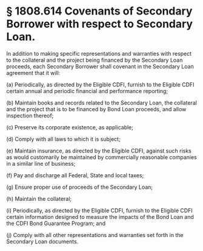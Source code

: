 # § 1808.614   Covenants of Secondary Borrower with respect to Secondary Loan.

In addition to making specific representations and warranties with respect to the collateral and the project being financed by the Secondary Loan proceeds, each Secondary Borrower shall covenant in the Secondary Loan agreement that it will:


(a) Periodically, as directed by the Eligible CDFI, furnish to the Eligible CDFI certain annual and periodic financial and performance reporting;


(b) Maintain books and records related to the Secondary Loan, the collateral and the project that is to be financed by Bond Loan proceeds, and allow inspection thereof;


(c) Preserve its corporate existence, as applicable;


(d) Comply with all laws to which it is subject;


(e) Maintain insurance, as directed by the Eligible CDFI, against such risks as would customarily be maintained by commercially reasonable companies in a similar line of business;


(f) Pay and discharge all Federal, State and local taxes;


(g) Ensure proper use of proceeds of the Secondary Loan;


(h) Maintain the collateral;


(i) Periodically, as directed by the Eligible CDFI, furnish to the Eligible CDFI certain information designed to measure the impacts of the Bond Loan and the CDFI Bond Guarantee Program; and


(j) Comply with all other representations and warranties set forth in the Secondary Loan documents.




